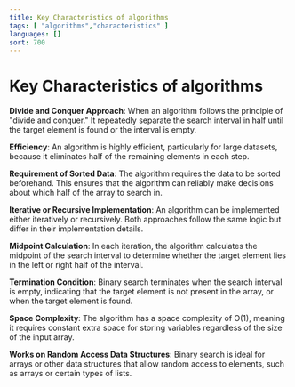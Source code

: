```yaml
---
title: Key Characteristics of algorithms
tags: [ "algorithms","characteristics" ]
languages: []
sort: 700
---
```


# Key Characteristics of algorithms

**Divide and Conquer Approach**: When an algorithm follows the principle of "divide and conquer." It repeatedly separate the search interval in half until the target element is found or the interval is empty.

**Efficiency**: An algorithm is highly efficient, particularly for large datasets, because it eliminates half of the remaining elements in each step.

**Requirement of Sorted Data**: The algorithm requires the data to be sorted beforehand. This ensures that the algorithm can reliably make decisions about which half of the array to search in.

**Iterative or Recursive Implementation**: An algorithm can be implemented either iteratively or recursively. Both approaches follow the same logic but differ in their implementation details.

**Midpoint Calculation**: In each iteration, the algorithm calculates the midpoint of the search interval to determine whether the target element lies in the left or right half of the interval.

**Termination Condition**: Binary search terminates when the search interval is empty, indicating that the target element is not present in the array, or when the target element is found.

**Space Complexity**: The algorithm has a space complexity of O(1), meaning it requires constant extra space for storing variables regardless of the size of the input array.

**Works on Random Access Data Structures**: Binary search is ideal for arrays or other data structures that allow random access to elements, such as arrays or certain types of lists.

